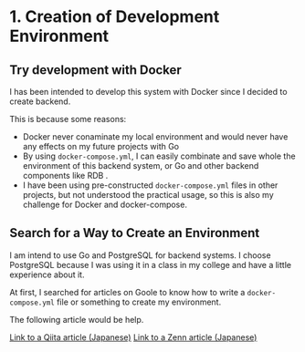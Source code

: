 # 1. Creation of Development Environment

## Try development with Docker

I has been intended to develop this system with Docker since I decided to create backend.

This is because some reasons:
- Docker never conaminate my local environment and would never have any effects on my future projects with Go
- By using `docker-compose.yml`, I can easily combinate and save whole the environment of this backend system, or Go and other backend components like RDB .
- I have been using pre-constructed `docker-compose.yml` files in other projects, but not understood the practical usage, so this is also my challenge for Docker and docker-compose.

## Search for a Way to Create an Environment

I am intend to use Go and PostgreSQL for backend systems.
I choose PostgreSQL because I was using it in a class in my college and have a little experience about it.

At first, I searched for articles on Goole to know how to write a `docker-compose.yml` file or something to create my environment. 

The following article would be help.

[Link to a Qiita article (Japanese)](https://qiita.com/suzu12/items/177c03e8984881f1efa4)
[Link to a Zenn article (Japanese)](https://zenn.dev/yusuke49/articles/9ed37838861b1d)

